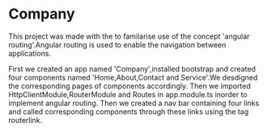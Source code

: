 # Company




This project was made with the to familarise use of the concept 'angular routing'.Angular routing is used to enable the navigation between applications.

First we created an app named 'Company',installed bootstrap and created four components named 'Home,About,Contact and Service'.We desdigned the corresponding pages of components accordingly.
Then we imported HttpClientModule,RouterModule and Routes in app.module.ts inorder to implement angular routing.
Then we created a nav bar containing four links and called corresponding components through these links using the tag routerlink.
